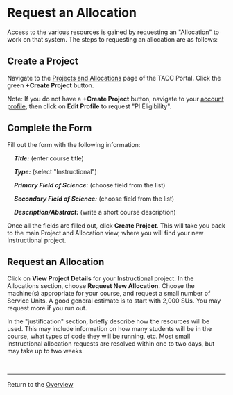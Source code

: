 # Request an Allocation

Access to the various resources is gained by requesting an "Allocation" to work
on that system. The steps to requesting an allocation are as follows:

## Create a Project

Navigate to the [Projects and Allocations](https://portal.tacc.utexas.edu/projects-and-allocations)
page of the TACC Portal. Click the green **+Create Project** button.

Note: If you do not have a **+Create Project** button, navigate to your
[account profile](https://portal.tacc.utexas.edu/projects-and-allocations), then
click on **Edit Profile** to request "PI Eligibility".

## Complete the Form

Fill out the form with the following information:


&nbsp;&nbsp;&nbsp;&nbsp;***Title:*** (enter course title)

&nbsp;&nbsp;&nbsp;&nbsp;***Type:*** (select "Instructional")

&nbsp;&nbsp;&nbsp;&nbsp;***Primary Field of Science:*** (choose field from the list)

&nbsp;&nbsp;&nbsp;&nbsp;***Secondary Field of Science:*** (choose field from the list)

&nbsp;&nbsp;&nbsp;&nbsp;***Description/Abstract:*** (write a short course description)


Once all the fields are filled out, click **Create Project**. This will take you
back to the main Project and Allocation view, where you will find your new
Instructional project.

## Request an Allocation

Click on **View Project Details** for your Instructional project. In the Allocations
section, choose **Request New Allocation**. Choose the machine(s) appropriate for
your course, and request a small number of Service Units. A good general estimate
is to start with 2,000 SUs. You may request more if you run out.

In the "justification" section, briefly describe how the resources will be used.
This may include information on how many students will be in the course, what types
of code they will be running, etc. Most small instructional allocation requests
are resolved within one to two days, but may take up to two weeks.

<br>

---
Return to the [Overview](index.md)
